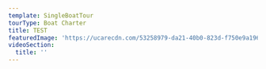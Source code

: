 ```yaml
---
template: SingleBoatTour
tourType: Boat Charter
title: TEST
featuredImage: 'https://ucarecdn.com/53258979-da21-40b0-823d-f750e9a196ed/'
videoSection:
  title: ''
---
```


